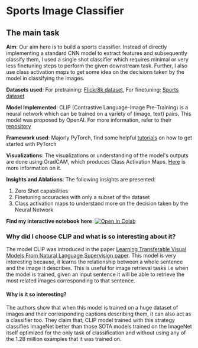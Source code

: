 # Sports Image Classifier

## The main task

**Aim**: Our aim here is to build a sports classifier. Instead of directly implementing a standard CNN model to extract features and subsequently classify them, I used a single shot classifier which requires minimal or very less finetuning steps to perform the given downstream task. Further, I also use class activation maps to get some idea on the decisions taken by the model in classifying the images.

**Datasets used**: For pretraining: [Flickr8k dataset](https://www.kaggle.com/ming666/flicker8k-dataset), For finetuning: [Sports dataset](https://www.kaggle.com/c/logical-rythm-2k20-sports-image-classification/overview)

**Model Implemented**: CLIP (Contrastive Language-Image Pre-Training) is a neural network which can be trained on a variety of (image, text) pairs. This model was proposed by OpenAI. For more information, refer to their [repository](https://github.com/openai/CLIP)

**Framework used**: Majorly PyTorch, find some helpful [tutorials](https://pytorch.org/tutorials/beginner/deep_learning_60min_blitz.html) on how to get started with PyTorch

**Visualizations**: The visualizations or understanding of the model's outputs are done using GradCAM, which produces Class Activation Maps. [Here](https://arxiv.org/abs/1610.02391) is more information on it.

**Insights and Ablations**: The following insights are presented:
1. Zero Shot capabilities
2. Finetuning accuracies with only a subset of the dataset
3. Class activation maps to understand more on the decision taken by the Neural Network

**Find my interactive notebook here**: [![Open In Colab](https://colab.research.google.com/assets/colab-badge.svg)](https://colab.research.google.com/drive/1MnGQIfLoo8JfOqBz-rQlm9w1R8bbD3s2?usp=sharing)

### Why did I choose CLIP and what is so interesting about it?

The model CLIP was introduced in the paper [Learning Transferable Visual Models From Natural Language Supervision paper](https://arxiv.org/abs/2103.00020). This model is very interesting because, it learns the relationship between a whole sentence and the image it describes. This is useful for image retrieval tasks i.e when the model is trained, given an input sentence it will be able to retrieve the most related images corresponding to that sentence. 

#### Why is it so interesting?
The authors show that when this model is trained on a huge dataset of images and their corresponding captions describing them, it can also act as a classifier too. They claim that, CLIP model trained with this strategy classifies ImageNet better than those SOTA models trained on the ImageNet itself optimized for the only task of classification and without using any of the 1.28 million examples that it was trained on.
